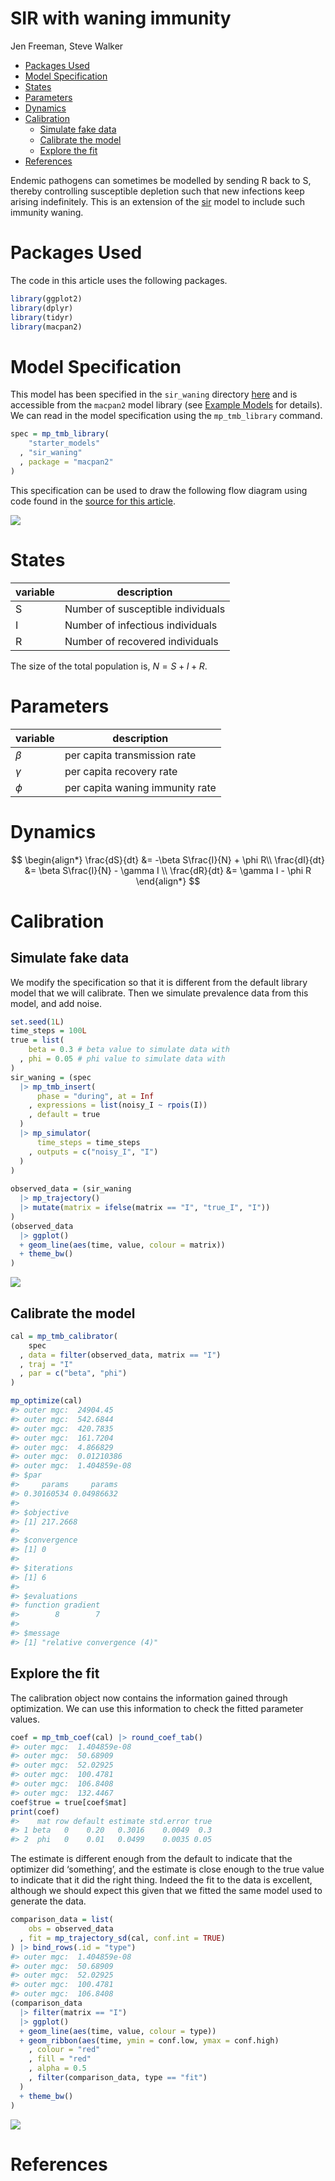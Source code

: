 SIR with waning immunity
================
Jen Freeman, Steve Walker

-   <a href="#packages-used" id="toc-packages-used">Packages Used</a>
-   <a href="#model-specification" id="toc-model-specification">Model
    Specification</a>
-   <a href="#states" id="toc-states">States</a>
-   <a href="#parameters" id="toc-parameters">Parameters</a>
-   <a href="#dynamics" id="toc-dynamics">Dynamics</a>
-   <a href="#calibration" id="toc-calibration">Calibration</a>
    -   <a href="#simulate-fake-data" id="toc-simulate-fake-data">Simulate fake
        data</a>
    -   <a href="#calibrate-the-model" id="toc-calibrate-the-model">Calibrate
        the model</a>
    -   <a href="#explore-the-fit" id="toc-explore-the-fit">Explore the fit</a>
-   <a href="#references" id="toc-references">References</a>

Endemic pathogens can sometimes be modelled by sending R back to S,
thereby controlling susceptible depletion such that new infections keep
arising indefinitely. This is an extension of the
[sir](https://github.com/canmod/macpan2/tree/main/inst/starter_models/sir)
model to include such immunity waning.

# Packages Used

The code in this article uses the following packages.

``` r
library(ggplot2)
library(dplyr)
library(tidyr)
library(macpan2)
```

# Model Specification

This model has been specified in the `sir_waning` directory
[here](https://github.com/canmod/macpan2/blob/main/inst/starter_models/sir_waning/tmb.R)
and is accessible from the `macpan2` model library (see [Example
Models](https://canmod.github.io/macpan2/articles/example_models.html)
for details). We can read in the model specification using the
`mp_tmb_library` command.

``` r
spec = mp_tmb_library(
    "starter_models"
  , "sir_waning"
  , package = "macpan2"
)
```

This specification can be used to draw the following flow diagram using
code found in the [source for this
article](https://github.com/canmod/macpan2/blob/main/inst/starter_models/sir_waning/README.Rmd).

![](./figures/diagram-1.png)<!-- -->

# States

| variable | description                       |
|----------|-----------------------------------|
| S        | Number of susceptible individuals |
| I        | Number of infectious individuals  |
| R        | Number of recovered individuals   |

The size of the total population is, $N = S + I + R$.

# Parameters

| variable | description                     |
|----------|---------------------------------|
| $\beta$  | per capita transmission rate    |
| $\gamma$ | per capita recovery rate        |
| $\phi$   | per capita waning immunity rate |

# Dynamics

$$
\begin{align*}
\frac{dS}{dt} &= -\beta S\frac{I}{N} + \phi R\\
\frac{dI}{dt} &= \beta S\frac{I}{N} - \gamma I \\
\frac{dR}{dt} &= \gamma I  - \phi R
\end{align*}
$$

# Calibration

## Simulate fake data

We modify the specification so that it is different from the default
library model that we will calibrate. Then we simulate prevalence data
from this model, and add noise.

``` r
set.seed(1L)
time_steps = 100L
true = list(
    beta = 0.3 # beta value to simulate data with
  , phi = 0.05 # phi value to simulate data with
)
sir_waning = (spec
  |> mp_tmb_insert(
      phase = "during", at = Inf
    , expressions = list(noisy_I ~ rpois(I))
    , default = true
  )
  |> mp_simulator(  
      time_steps = time_steps
    , outputs = c("noisy_I", "I")
  )
)
  
observed_data = (sir_waning
  |> mp_trajectory() 
  |> mutate(matrix = ifelse(matrix == "I", "true_I", "I"))
)
(observed_data
  |> ggplot()
  + geom_line(aes(time, value, colour = matrix))
  + theme_bw()
)
```

![](./figures/simulation-1.png)<!-- -->

## Calibrate the model

``` r
cal = mp_tmb_calibrator(
    spec
  , data = filter(observed_data, matrix == "I")
  , traj = "I"
  , par = c("beta", "phi")
)
```

``` r
mp_optimize(cal)
#> outer mgc:  24904.45 
#> outer mgc:  542.6844 
#> outer mgc:  420.7835 
#> outer mgc:  161.7204 
#> outer mgc:  4.866829 
#> outer mgc:  0.01210386 
#> outer mgc:  1.404859e-08
#> $par
#>     params     params 
#> 0.30160534 0.04986632 
#> 
#> $objective
#> [1] 217.2668
#> 
#> $convergence
#> [1] 0
#> 
#> $iterations
#> [1] 6
#> 
#> $evaluations
#> function gradient 
#>        8        7 
#> 
#> $message
#> [1] "relative convergence (4)"
```

## Explore the fit

The calibration object now contains the information gained through
optimization. We can use this information to check the fitted parameter
values.

``` r
coef = mp_tmb_coef(cal) |> round_coef_tab()
#> outer mgc:  1.404859e-08 
#> outer mgc:  50.68909 
#> outer mgc:  52.02925 
#> outer mgc:  100.4781 
#> outer mgc:  106.8408 
#> outer mgc:  132.4467
coef$true = true[coef$mat]
print(coef)
#>    mat row default estimate std.error true
#> 1 beta   0    0.20   0.3016    0.0049  0.3
#> 2  phi   0    0.01   0.0499    0.0035 0.05
```

The estimate is different enough from the default to indicate that the
optimizer did ‘something’, and the estimate is close enough to the true
value to indicate that it did the right thing. Indeed the fit to the
data is excellent, although we should expect this given that we fitted
the same model used to generate the data.

``` r
comparison_data = list(
    obs = observed_data
  , fit = mp_trajectory_sd(cal, conf.int = TRUE)
) |> bind_rows(.id = "type")
#> outer mgc:  1.404859e-08 
#> outer mgc:  50.68909 
#> outer mgc:  52.02925 
#> outer mgc:  100.4781 
#> outer mgc:  106.8408
(comparison_data
  |> filter(matrix == "I")
  |> ggplot()
  + geom_line(aes(time, value, colour = type))
  + geom_ribbon(aes(time, ymin = conf.low, ymax = conf.high)
    , colour = "red"
    , fill = "red"
    , alpha = 0.5
    , filter(comparison_data, type == "fit")
  )
  + theme_bw()
)
```

![](./figures/traj_fit-1.png)<!-- -->

# References
